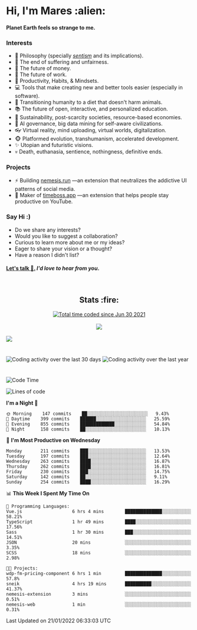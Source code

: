 <h1>Hi, I'm Mares :alien:</h1>

#### Planet Earth feels so strange to me.

### **Interests**

- 🌊 Philosophy (specially [_sentism_][sentismmedium] and its implications).
- 🎯 The end of suffering and unfairness.
- 💸 The future of money.
- 💼 The future of work.
- 🧠 Productivity, Habits, & Mindsets.
- 💻 Tools that make creating new and better tools easier (especially in software).
- 🥗 Transitioning humanity to a diet that doesn't harm animals.
- 📚 The future of open, interactive, and personalized education.
- 🌱 Sustainability, post-scarcity societies, resource-based economies.
- 🤖 AI governance, big data mining for self-aware civilizations.
- 👓 Virtual reality, mind uploading, virtual worlds, digitalization.
- 🐵 Platformed evolution, transhumanism, accelerated development.
- ✨ Utopian and futuristic visions.
- 💀 Death, euthanasia, sentience, nothingness, definitive ends.


### **Projects**

- ⚡ Building [nemesis.run](https://nemesis.run) —an extension that neutralizes the addictive UI patterns of social media.
- 💎 Maker of [timeboss.app](https://timeboss.app) —an extension that helps people stay productive on YouTube.


### **Say Hi :)**

- Do we share any interests?
- Would you like to suggest a collaboration?
- Curious to learn more about me or my ideas?
- Eager to share your vision or a thought?
- Have a reason I didn't list?

#### [Let's talk :wave:.](mailto:mareszhar@gmail.com) _I'd love to hear from you_.

[sentismmedium]: https://medium.com/@mareszhar/born-a-prisoner-a-reflection-about-life-its-struggles-and-a-plan-to-escape-d8566ce9b026

<br>

<h2 align="center">Stats :fire:</h2>

<div align="center">
  <a href="https://wakatime.com/@cfdc0e0d-4860-4b62-9ff0-cb659185525e">
    <img src="https://wakatime.com/badge/user/cfdc0e0d-4860-4b62-9ff0-cb659185525e.svg" alt="Total time coded since Jun 30 2021" />
  </a>
</div>

<br>

<!-- 
Add or remove this: 
&dates=B1AAB3FF 
...or this...
&date_format=M%20j%5B%2C%20Y%5D
from the *streak stats URL below* if they get bugged and aren't updating: 
-->

<div align="center">
  <img src="https://github-readme-streak-stats.herokuapp.com?user=mareszhar&theme=black-ice&hide_border=true&stroke=FFFFFF15&ring=DF8FFE&fire=DF8FFE&currStreakLabel=DF8FFE&background=1A232A&currStreakNum=86FFAB&dates=B1AAB3FF&date_format=M%20j%5B%2C%20Y%5D">
</div>

<br>

<img src="https://activity-graph.herokuapp.com/graph?username=mareszhar&theme=nord&bg_color=00000000&color=979797&line=DF8FFE&point=00000000&area=true&hide_border=true">

<br>

<h1></h1>

<img src="https://wakatime.com/share/@mares/5df0ff02-9c79-41b4-b540-51dc9c65a57b.svg" alt="Coding activity over the last 30 days" />
<img src="https://wakatime.com/share/@mares/ea89ba71-f374-40af-930c-e0655909fe37.svg" alt="Coding activity over the last year" />

<h1></h1>

<!--START_SECTION:waka-->
![Code Time](http://img.shields.io/badge/Code%20Time-442%20hrs%205%20mins-blue)

![Lines of code](https://img.shields.io/badge/From%20Hello%20World%20I%27ve%20Written-126%20Thousand%20lines%20of%20code-blue)

**I'm a Night 🦉** 

```text
🌞 Morning    147 commits    ██░░░░░░░░░░░░░░░░░░░░░░░   9.43% 
🌆 Daytime    399 commits    ██████░░░░░░░░░░░░░░░░░░░   25.59% 
🌃 Evening    855 commits    █████████████░░░░░░░░░░░░   54.84% 
🌙 Night      158 commits    ██░░░░░░░░░░░░░░░░░░░░░░░   10.13%

```
📅 **I'm Most Productive on Wednesday** 

```text
Monday       211 commits    ███░░░░░░░░░░░░░░░░░░░░░░   13.53% 
Tuesday      197 commits    ███░░░░░░░░░░░░░░░░░░░░░░   12.64% 
Wednesday    263 commits    ████░░░░░░░░░░░░░░░░░░░░░   16.87% 
Thursday     262 commits    ████░░░░░░░░░░░░░░░░░░░░░   16.81% 
Friday       230 commits    ███░░░░░░░░░░░░░░░░░░░░░░   14.75% 
Saturday     142 commits    ██░░░░░░░░░░░░░░░░░░░░░░░   9.11% 
Sunday       254 commits    ████░░░░░░░░░░░░░░░░░░░░░   16.29%

```


📊 **This Week I Spent My Time On** 

```text
💬 Programming Languages: 
Vue.js                   6 hrs 4 mins        ██████████████░░░░░░░░░░░   58.21% 
TypeScript               1 hr 49 mins        ████░░░░░░░░░░░░░░░░░░░░░   17.56% 
Sass                     1 hr 30 mins        ███░░░░░░░░░░░░░░░░░░░░░░   14.51% 
JSON                     20 mins             ░░░░░░░░░░░░░░░░░░░░░░░░░   3.35% 
SCSS                     18 mins             ░░░░░░░░░░░░░░░░░░░░░░░░░   2.98%

🐱‍💻 Projects: 
wdp-fm-pricing-component 6 hrs 1 min         ██████████████░░░░░░░░░░░   57.8% 
sneik                    4 hrs 19 mins       ██████████░░░░░░░░░░░░░░░   41.37% 
nemesis-extension        3 mins              ░░░░░░░░░░░░░░░░░░░░░░░░░   0.51% 
nemesis-web              1 min               ░░░░░░░░░░░░░░░░░░░░░░░░░   0.31%

```


 Last Updated on 21/01/2022 06:33:03 UTC
<!--END_SECTION:waka-->
